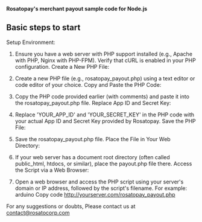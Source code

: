 **Rosatopay's merchant payout sample code for Node.js**

## Basic steps to start

Setup Environment:

1. Ensure you have a web server with PHP support installed (e.g., Apache with PHP, Nginx with PHP-FPM).
Verify that cURL is enabled in your PHP configuration.
Create a New PHP File:

2. Create a new PHP file (e.g., rosatopay_payout.php) using a text editor or code editor of your choice.
Copy and Paste the PHP Code:

3. Copy the PHP code provided earlier (with comments) and paste it into the rosatopay_payout.php file.
Replace App ID and Secret Key:

4. Replace 'YOUR_APP_ID' and 'YOUR_SECRET_KEY' in the PHP code with your actual App ID and Secret Key provided by Rosatopay.
Save the PHP File:

5. Save the rosatopay_payout.php file.
Place the File in Your Web Directory:

6. If your web server has a document root directory (often called public_html, htdocs, or similar), place the payout.php file there.
Access the Script via a Web Browser:

7. Open a web browser and access the PHP script using your server's domain or IP address, followed by the script's filename. For example:
arduino
Copy code
http://yourserver.com/rosatopay_payout.php

For any suggestions or doubts, Please contact us at contact@rosatocorp.com

